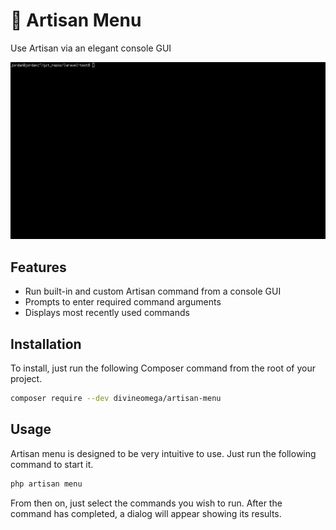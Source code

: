 # 📝 Artisan Menu

Use Artisan via an elegant console GUI

<p align="center">
    <img src="assets/images/artisan-menu.gif">
</p>

## Features

* Run built-in and custom Artisan command from a console GUI
* Prompts to enter required command arguments
* Displays most recently used commands

## Installation

To install, just run the following Composer command from the root of your project.

```bash
composer require --dev divineomega/artisan-menu
```

## Usage

Artisan menu is designed to be very intuitive to use. Just run the following 
command to start it.

```bash
php artisan menu
```

From then on, just select the commands you wish to run. After the command
has completed, a dialog will appear showing its results.